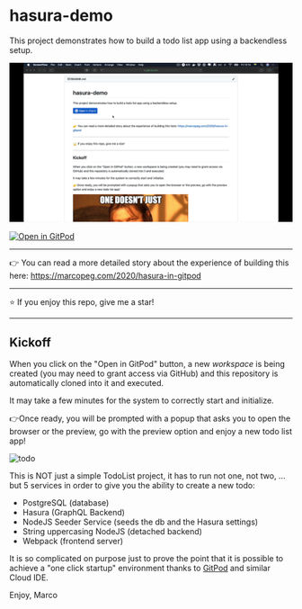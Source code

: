 # hasura-demo

This project demonstrates how to build a todo list app using a
backendless setup.

![GitPod Hasura Demo](./gitpod-hasura-demo.gif)

[![Open in GitPod](https://gitpod.io/button/open-in-gitpod.svg)](https://gitpod.io/#https://github.com/marcopeg/gitpod-hasura-demo)

---

👉 You can read a more detailed story about the experience of building this here:
https://marcopeg.com/2020/hasura-in-gitpod

---

⭐️ If you enjoy this repo, give me a star!

---

## Kickoff

When you click on the "Open in GitPod" button, a new _workspace_ is
being created (you may need to grant access via GitHub) and this
repository is automatically cloned into it and executed.

It may take a few minutes for the system to correctly start and
initialize.

👉Once ready, you will be prompted with a popup that asks you to open
the browser or the preview, go with the preview option and enjoy
a new todo list app!

![todo](https://i.imgflip.com/3q5zv1.jpg)

This is NOT just a simple TodoList project, it has to run not one,
not two, ... but 5 services in order to give you the ability to
create a new todo:

- PostgreSQL (database)
- Hasura (GraphQL Backend)
- NodeJS Seeder Service (seeds the db and the Hasura settings)
- String uppercasing NodeJS (detached backend)
- Webpack (frontend server)

It is so complicated on purpose just to prove the point that it is
possible to achieve a "one click startup" environment thanks to
[GitPod](https://gitpod.io) and similar Cloud IDE.

Enjoy,
Marco
